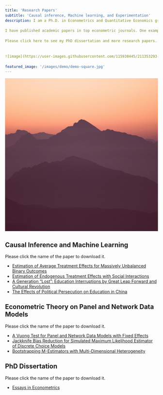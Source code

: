 ```yaml
---
title: 'Research Papers'
subtitle: 'Causal inference, Machine learning, and Experimentation'
description: I am a Ph.D. in Econometrics and Quantitative Economics graduate from UCLA. My research is about applying machine learning techniques to economic studies. Specifically, I worked on different data structure models, including panel data, cross-sectional data, time series data, and network data. Because these data structure models in economic studies are becoming more and more complex, there is no existing econometric method to estimate them. My research is to incorporate the most recent machine learning techniques into traditional econometric methods and solve important, unanswered economic problems.

I have published academic papers in top econometric journals. One example is to estimate average treatment effects for massively imbalanced data. This paper is motivated by a consulting case provided to Amazon. Amazon encountered difficulty developing price strategies because the manager did not know how to estimate price elasticity with massively imbalanced data. Existing machine learning algorithms, for example, logistic regression, do not consider the imbalancedness and induce bias in the estimation. I provided bias-corrected price elasticities for Amazon and helped them develop the best price strategies for commodities with different price elasticities. 

Please click here to see my PhD dissertation and more research papers.


![image](https://user-images.githubusercontent.com/115938445/211353293-d88ab7d0-d746-4888-9b92-5bae3a24976a.png)

featured_image: '/images/demo/demo-square.jpg'
---
```

![](/images/demo/demo-square.jpg)

## Causal Inference and Machine Learning

Please click the name of the paper to download it.

* [Estimation of Average Treatment Effects for Massively Unbalanced Binary Outcomes](https://github.com/Lilyliu8262/Lily-s-Website/blob/main/Paper/Rare_Events.pdf)
* [Estimation of Endogenous Treatment Effects with Social Interactions](https://github.com/Lilyliu8262/Lily-s-Website/blob/main/Paper/Network_Effects.pdf)
* [A Generation “Lost”: Education Interruptions by Great Leap Forward and Cultural Revolution](https://github.com/Lilyliu8262/Lily-s-Website/blob/main/Paper/Education.pdf)
* [The Effects of Political Persecution on Education in China](https://github.com/Lilyliu8262/Lily-s-Website/blob/main/Paper/Political_Persecution.pdf)



## Econometric Theory on Panel and Network Data Models

Please click the name of the paper to download it.

* [A Vuong Test for Panel and Network Data Models with Fixed Effects](https://github.com/Lilyliu8262/Lily-s-Website/blob/main/Paper/Selection_Test.pdf)
* [Jackknife Bias Reduction for Simulated Maximum Likelihood Estimator of Discrete Choice Models](https://github.com/Lilyliu8262/Lily-s-Website/blob/main/Paper/Jackknife.pdf)
* [Bootstrapping M-Estimators with Multi-Dimensional Heterogeneity](https://github.com/Lilyliu8262/Lily-s-Website/blob/main/Paper/Bootstrap.pdf)

## PhD Dissertation


Please click the name of the paper to download it.

* [Essays in Econometrics](https://github.com/Lilyliu8262/econ/blob/main/Paper/Essays%20in%20Econometrics.pdf)
